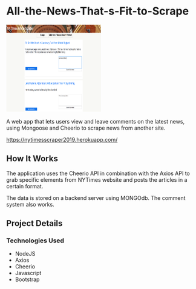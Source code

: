 # All-the-News-That-s-Fit-to-Scrape


<img src="https://github.com/A-Mallik/All-the-News-That-s-Fit-to-Scrape/blob/master/NyTimesScraper.png?raw=true" width="250" height="230" alt="NYScraper">

A web app that lets users view and leave comments on the latest news, using  Mongoose and Cheerio to scrape news from another site.

https://nytimesscraper2019.herokuapp.com/


## How It Works
The application uses the Cheerio API in combination with the Axios API to grab specific elements from NYTimes website and posts the articles in a certain format.

The data is stored on a backend server using MONGOdb. The comment system also works.

## Project Details

<!-- ### APIs
* Github  -->

### Technologies Used
* NodeJS
* Axios
* Cheerio
* Javascript
* Bootstrap
